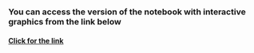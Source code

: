 ### You can access the version of the notebook with interactive graphics from the link below
#### [Click for the link](https://nbviewer.org/github/MeteAslan/NBA_Data_Analysis_Salary_Prediction/blob/main/NBA%20Data.ipynb)
